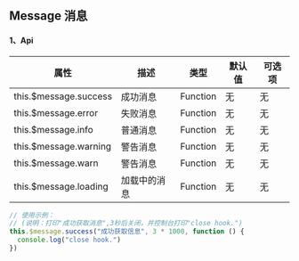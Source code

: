 ## Message 消息

#### 1、Api

| 属性 | 描述 | 类型 | 默认值 | 可选项 | 
|  ----  |  ----  | ----  | ----  | ----  |
| this.$message.success | 成功消息 | Function | 无 | 无
| this.$message.error | 失败消息 | Function | 无 | 无
| this.$message.info | 普通消息 | Function | 无 | 无
| this.$message.warning | 警告消息 | Function | 无 | 无
| this.$message.warn | 警告消息 | Function | 无 | 无
| this.$message.loading | 加载中的消息 | Function | 无 | 无

```js
// 使用示例：
// (说明：打印"成功获取消息",3秒后关闭，并控制台打印"close hook.")
this.$message.success("成功获取信息", 3 * 1000, function () {
  console.log("close hook.")
})
```
